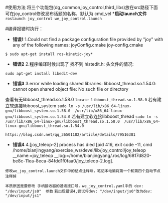 
#使用方法
 将三个功能包(dg_common,joy_control,third_libs)放在src路径下面
 可在joy_control修改发布话题的名称，默认为 cmd_vel
*__启动launch文件__
` roslaunch joy_control we_joy_control.launch `

#编译报错时执行：
* __错误1__
1.Could not find a package configuration file provided by "joy" with any of
  the following names:
    joyConfig.cmake
    joy-config.cmake

` $ sudo apt-get install ros-kinetic-joy* `


* __错误2__
2.程序编译时候出现了 找不到 histedit.h: 头文件的情况:

` sudo apt-get install libedit-dev  `


* __错误3__
3.error while loading shared libraries: libboost_thread.so.1.54.0: cannot open shared object file: No such file or directory

查看有无libboost_thread.so.1.58.0
` locate libboost_thread.so.1.58.0 `
若有建立软连接libboost_system
` sudo ln -s /usr/lib/x86_64-linux-gnu/libboost_system.so.1.58.0  /usr/lib/x86_64-linux-gnu/libboost_system.so.1.54.0 `
若有建立软连接libboost_thread
` sudo ln -s /usr/lib/x86_64-linux-gnu/libboost_thread.so.1.58.0  /usr/lib/x86_64-linux-gnu/libboost_thread.so.1.54.0  `

` https://blog.csdn.net/qq_36501182/article/details/79516381  `

* __错误4__
4.[joy_teleop-2] process has died [pid 416, exit code -11, cmd /home/bianjingyang/exercise_ws/devel/lib/joy_control/joy_teleop __name:=joy_teleop __log:=/home/bianjingyang/.ros/log/6817d820-be8c-11ea-8eca-84fdd1f0faa0/joy_teleop-2.log].

` 修改we_joy_control.launch文件中的结点注释块，笔记本电脑将第一个和第四个启动节点注释掉 `

`本质原因是要修改 手柄接收器的通讯接口号，we_joy_control.yaml中的 dev: "/dev/input/js0"  参数`
`若出现错误4,尝试将dev: "/dev/input/js0"改为dev: "/dev/input/js1" `


